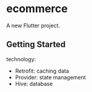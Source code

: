 # ecommerce

A new Flutter project.

## Getting Started

technology:
  + Retrofit: caching data
  + Provider: state management
  + Hive: database
